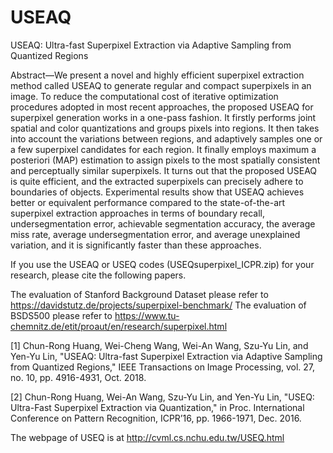 # USEAQ
USEAQ: Ultra-fast Superpixel Extraction via Adaptive Sampling from Quantized Regions

Abstract—We present a novel and highly efficient superpixel extraction method called USEAQ to generate regular and compact
superpixels in an image. To reduce the computational cost of iterative optimization procedures adopted in most recent
approaches, the proposed USEAQ for superpixel generation works in a one-pass fashion. It firstly performs joint spatial
and color quantizations and groups pixels into regions. It then takes into account the variations between regions, and adaptively
samples one or a few superpixel candidates for each region. It finally employs maximum a posteriori (MAP) estimation to
assign pixels to the most spatially consistent and perceptually similar superpixels. It turns out that the proposed USEAQ is
quite efficient, and the extracted superpixels can precisely adhere to boundaries of objects. Experimental results show that USEAQ
achieves better or equivalent performance compared to the state-of-the-art superpixel extraction approaches in terms of boundary
recall, undersegmentation error, achievable segmentation accuracy, the average miss rate, average undersegmentation error,
and average unexplained variation, and it is significantly faster than these approaches.

If you use the USEAQ or USEQ codes (USEQsuperpixel_ICPR.zip) for your research, please cite the following papers.

The evaluation of Stanford Background Dataset please refer to https://davidstutz.de/projects/superpixel-benchmark/
The evaluation of BSDS500  please refer to https://www.tu-chemnitz.de/etit/proaut/en/research/superpixel.html

[1] Chun-Rong Huang, Wei-Cheng Wang, Wei-An Wang, Szu-Yu Lin, and Yen-Yu Lin, "USEAQ: Ultra-fast Superpixel Extraction via Adaptive Sampling from Quantized Regions,"  IEEE Transactions on Image Processing, vol. 27, no. 10, pp. 4916-4931, Oct. 2018. 

[2] Chun-Rong Huang, Wei-An Wang, Szu-Yu Lin, and Yen-Yu Lin, "USEQ: Ultra-Fast Superpixel Extraction via Quantization," in Proc. International Conference on Pattern Recognition, ICPR’16, pp. 1966-1971, Dec. 2016.

The webpage of USEQ is at http://cvml.cs.nchu.edu.tw/USEQ.html 

